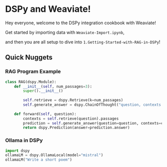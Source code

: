 # DSPy and Weaviate!

Hey everyone, welcome to the DSPy integration cookbook with Weaviate!

Get started by importing data with `Weaviate-Import.ipynb`,

and then you are all setup to dive into `1.Getting-Started-with-RAG-in-DSPy`!

## Quick Nuggets

### RAG Program Example

```python
class RAG(dspy.Module):
    def __init__(self, num_passages=3):
        super().__init__()
        
        self.retrieve = dspy.Retrieve(k=num_passages)
        self.generate_answer = dspy.ChainOfThought("question, contexts -> answer")
    
    def forward(self, question):
        contexts = self.retrieve(question).passages
        prediction = self.generate_answer(question=question, contexts=contexts
        return dspy.Prediction(answer=prediction.answer)
```

### Ollama in DSPy

```python
import dspy
ollamaLM = dspy.OllamaLocal(model="mistral")
ollamaLM("Write a short poem")
```

